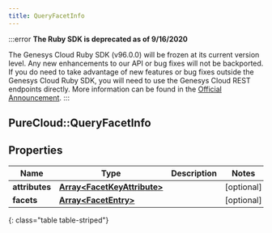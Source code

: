```yaml
---
title: QueryFacetInfo
---
```


:::error
**The Ruby SDK is deprecated as of 9/16/2020**

The Genesys Cloud Ruby SDK (v96.0.0) will be frozen at its current version level. Any new enhancements to our API or bug fixes will not be backported. If you do need to take advantage of new features or bug fixes outside the Genesys Cloud Ruby SDK, you will need to use the Genesys Cloud REST endpoints directly. More information can be found in the [Official Announcement](https://developer.mypurecloud.com/forum/t/announcement-genesys-cloud-ruby-sdk-end-of-life/8850).
:::


## PureCloud::QueryFacetInfo

## Properties

|Name | Type | Description | Notes|
|------------ | ------------- | ------------- | -------------|
| **attributes** | [**Array&lt;FacetKeyAttribute&gt;**](FacetKeyAttribute.html) |  | [optional] |
| **facets** | [**Array&lt;FacetEntry&gt;**](FacetEntry.html) |  | [optional] |
{: class="table table-striped"}


